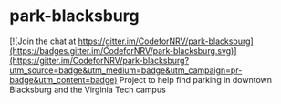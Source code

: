 # park-blacksburg

[![Join the chat at https://gitter.im/CodeforNRV/park-blacksburg](https://badges.gitter.im/CodeforNRV/park-blacksburg.svg)](https://gitter.im/CodeforNRV/park-blacksburg?utm_source=badge&utm_medium=badge&utm_campaign=pr-badge&utm_content=badge)
Project to help find parking in downtown Blacksburg and the Virginia Tech campus
